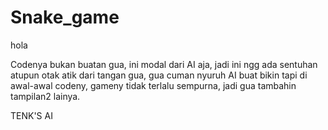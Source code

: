 # Snake_game
hola

Codenya bukan buatan gua, ini modal dari AI aja,
jadi ini ngg ada sentuhan atupun otak atik dari tangan gua, gua cuman nyuruh AI buat bikin
tapi di awal-awal codeny, gameny tidak terlalu sempurna, jadi gua tambahin tampilan2 lainya.

TENK'S AI
